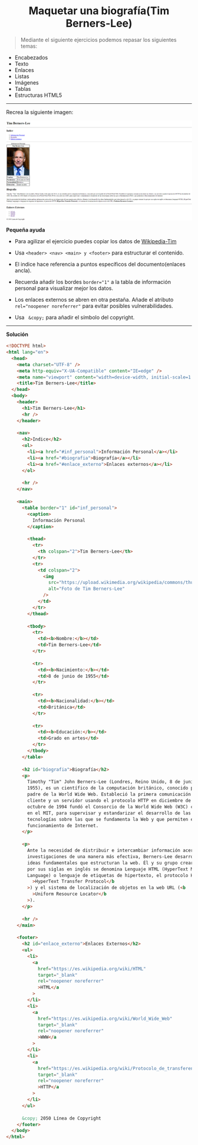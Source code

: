 <h1 align="center">Maquetar una biografía(Tim Berners-Lee)</h1>

> Mediante el siguiente ejercicios podemos repasar los siguientes temas:

- Encabezados
- Texto
- Enlaces
- Listas
- Imágenes
- Tablas
- Estructuras HTML5

<hr>

Recrea la siguiente imagen:

![Ejercicio biografía](../img/Ejercicios/Biografia.png)

**Pequeña ayuda**

- Para agilizar el ejercicio puedes copiar los datos de [Wikipedia-Tim](https://es.wikipedia.org/wiki/Tim_Berners-Lee)

- Usa `<header> <nav> <main> y <footer>` para estructurar el contenido.
- El indice hace referencia a puntos específicos del documento(enlaces ancla).
- Recuerda añadir los bordes `border="1"` a la tabla de información personal para visualizar mejor los datos.
- Los enlaces externos se abren en otra pestaña. Añade el atributo `rel="noopener noreferrer"` para evitar posibles vulnerabilidades.
- Usa ` &copy;` para añadir el símbolo del copyright.

<hr>

**Solución**

```HTML
<!DOCTYPE html>
<html lang="en">
  <head>
    <meta charset="UTF-8" />
    <meta http-equiv="X-UA-Compatible" content="IE=edge" />
    <meta name="viewport" content="width=device-width, initial-scale=1.0" />
    <title>Tim Berners-Lee</title>
  </head>
  <body>
    <header>
      <h1>Tim Berners-Lee</h1>
      <hr />
    </header>

    <nav>
      <h2>Indice</h2>
      <ol>
        <li><a href="#inf_personal">Información Personal</a></li>
        <li><a href="#biografia">Biografía</a></li>
        <li><a href="#enlace_externo">Enlaces externos</a></li>
      </ol>

      <hr />
    </nav>

    <main>
      <table border="1" id="inf_personal">
        <caption>
          Información Personal
        </caption>

        <thead>
          <tr>
            <th colspan="2">Tim Berners-Lee</th>
          </tr>
          <tr>
            <td colspan="2">
              <img
                src="https://upload.wikimedia.org/wikipedia/commons/thumb/4/4e/Sir_Tim_Berners-Lee_%28cropped%29.jpg/220px-Sir_Tim_Berners-Lee_%28cropped%29.jpg"
                alt="Foto de Tim Berners-Lee"
              />
            </td>
          </tr>
        </thead>

        <tbody>
          <tr>
            <td><b>Nombre:</b></td>
            <td>Tim Berners-Lee</td>
          </tr>

          <tr>
            <td><b>Nacimiento:</b></td>
            <td>8 de junio de 1955</td>
          </tr>

          <tr>
            <td><b>Nacionalidad:</b></td>
            <td>Británica</td>
          </tr>

          <tr>
            <td><b>Educación:</b></td>
            <td>Grado en artes</td>
          </tr>
        </tbody>
      </table>

      <h2 id="biografia">Biografía</h2>
      <p>
        Timothy "Tim" John Berners-Lee (Londres, Reino Unido, 8 de junio de
        1955), es un científico de la computación británico, conocido por ser el
        padre de la World Wide Web. Estableció la primera comunicación entre un
        cliente y un servidor usando el protocolo HTTP en diciembre de 1990. En
        octubre de 1994 fundó el Consorcio de la World Wide Web (W3C) con sede
        en el MIT, para supervisar y estandarizar el desarrollo de las
        tecnologías sobre las que se fundamenta la Web y que permiten el
        funcionamiento de Internet.
      </p>

      <p>
        Ante la necesidad de distribuir e intercambiar información acerca de sus
        investigaciones de una manera más efectiva, Berners-Lee desarrolló las
        ideas fundamentales que estructuran la web. Él y su grupo crearon lo que
        por sus siglas en inglés se denomina Lenguaje HTML (HyperText Markup
        Language) o lenguaje de etiquetas de hipertexto, el protocolo HTTP (<b
          >HyperText Transfer Protocol</b
        >) y el sistema de localización de objetos en la web URL (<b
          >Uniform Resource Locator</b
        >).
      </p>

      <hr />
    </main>

    <footer>
      <h2 id="enlace_externo">Enlaces Externos</h2>
      <ul>
        <li>
          <a
            href="https://es.wikipedia.org/wiki/HTML"
            target="_blank"
            rel="noopener noreferrer"
            >HTML</a
          >
        </li>
        <li>
          <a
            href="https://es.wikipedia.org/wiki/World_Wide_Web"
            target="_blank"
            rel="noopener noreferrer"
            >WWW</a
          >
        </li>
        <li>
          <a
            href="https://es.wikipedia.org/wiki/Protocolo_de_transferencia_de_hipertexto"
            target="_blank"
            rel="noopener noreferrer"
            >HTTP</a
          >
        </li>
      </ul>

      &copy; 2050 Línea de Copyright
    </footer>
  </body>
</html>
```

